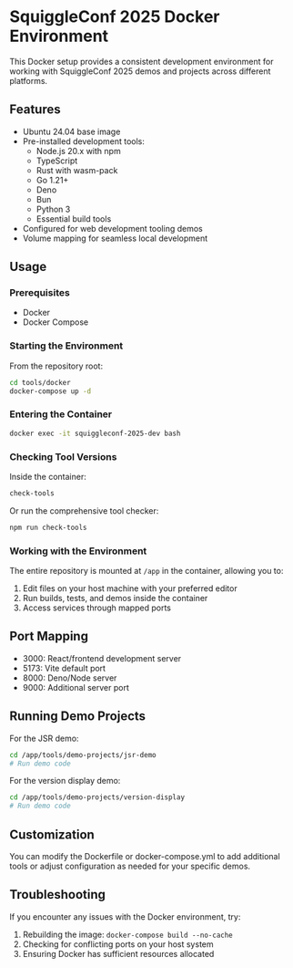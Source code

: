 # SquiggleConf 2025 Docker Environment

This Docker setup provides a consistent development environment for working with SquiggleConf 2025 demos and projects across different platforms.

## Features

- Ubuntu 24.04 base image
- Pre-installed development tools:
  - Node.js 20.x with npm
  - TypeScript
  - Rust with wasm-pack
  - Go 1.21+
  - Deno
  - Bun
  - Python 3
  - Essential build tools
- Configured for web development tooling demos
- Volume mapping for seamless local development

## Usage

### Prerequisites

- Docker
- Docker Compose

### Starting the Environment

From the repository root:

```bash
cd tools/docker
docker-compose up -d
```

### Entering the Container

```bash
docker exec -it squiggleconf-2025-dev bash
```

### Checking Tool Versions

Inside the container:

```bash
check-tools
```

Or run the comprehensive tool checker:

```bash
npm run check-tools
```

### Working with the Environment

The entire repository is mounted at `/app` in the container, allowing you to:

1. Edit files on your host machine with your preferred editor
2. Run builds, tests, and demos inside the container
3. Access services through mapped ports

## Port Mapping

- 3000: React/frontend development server
- 5173: Vite default port
- 8000: Deno/Node server
- 9000: Additional server port

## Running Demo Projects

For the JSR demo:
```bash
cd /app/tools/demo-projects/jsr-demo
# Run demo code
```

For the version display demo:
```bash
cd /app/tools/demo-projects/version-display
# Run demo code
```

## Customization

You can modify the Dockerfile or docker-compose.yml to add additional tools or adjust configuration as needed for your specific demos.

## Troubleshooting

If you encounter any issues with the Docker environment, try:

1. Rebuilding the image: `docker-compose build --no-cache`
2. Checking for conflicting ports on your host system
3. Ensuring Docker has sufficient resources allocated